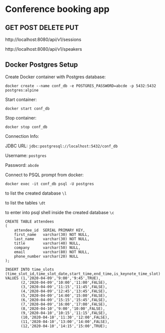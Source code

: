 # Conference booking app

## GET POST DELETE PUT

http://localhost:8080/api/v1/sessions

http://localhost:8080/api/v1/speakers

## Docker Postgres Setup
Create Docker container with Postgres database:

```docker create --name conf_db -e POSTGRES_PASSWORD=abcde -p 5432:5432 postgres:alpine```

Start container:

```docker start conf_db```

Stop container:

```docker stop conf_db```

Connection Info:

JDBC URL: `jdbc:postgresql://localhost:5432/conf_db`

Username: `postgres`

Password: `abcde`

Connect to PSQL prompt from docker:

```docker exec -it conf_db psql -U postgres```

to list the created database
```\l```

to list the tables
```\dt```

to enter into psql shell inside the created database
```\c```

```
CREATE TABLE attendees
(
    attendee_id  SERIAL PRIMARY KEY,
    first_name   varchar(30) NOT NULL,
    last_name    varchar(30) NOT NULL,
    title        varchar(40) NULL,
    company      varchar(50) NULL,
    email        varchar(80) NOT NULL,
    phone_number varchar(20) NULL
);
```

```
INSERT INTO time_slots (time_slot_id,time_slot_date,start_time,end_time,is_keynote_time_slot)
VALUES (1,'2020-04-09','9:00','9:45',TRUE),
       (2,'2020-04-09','10:00','11:00',FALSE),
       (3,'2020-04-09','11:15','11:45',FALSE),
       (4,'2020-04-09','12:45','13:45',FALSE),
       (5,'2020-04-09','14:00','15:00',FALSE),
       (6,'2020-04-09','15:15','15:45',FALSE),
       (7,'2020-04-09','16:00','17:00',FALSE),
       (8,'2020-04-10','9:00','10:00',FALSE),
       (9,'2020-04-10','10:15','11:15',FALSE),
       (10,'2020-04-10','11:30','12:00',FALSE),
       (11,'2020-04-10','13:00','14:00',FALSE),
       (12,'2020-04-10','14:15','15:00',TRUE);
```
